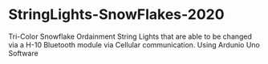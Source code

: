 # StringLights-SnowFlakes-2020
Tri-Color Snowflake Ordainment String Lights that are able to be changed via a H-10 Bluetooth module via Cellular communication.
Using Ardunio Uno Software
